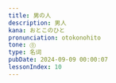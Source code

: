 ```yaml
---
title: 男の人
description: 男人
kana: おとこのひと
pronunciation: otokonohito
tone: ⓪
type: 名词
pubDate: 2024-09-09 00:00:07
lessonIndex: 10
---
```

